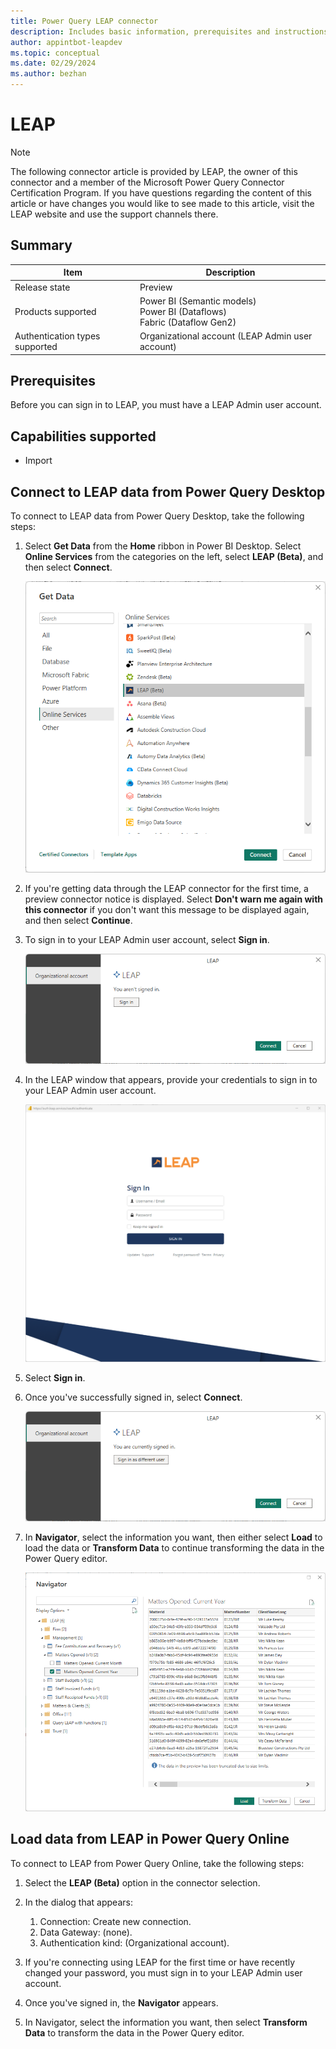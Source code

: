 ```yaml
---
title: Power Query LEAP connector
description: Includes basic information, prerequisites and instructions on how to connect to your LEAP data.
author: appintbot-leapdev
ms.topic: conceptual
ms.date: 02/29/2024
ms.author: bezhan
---
```


# LEAP

> [!NOTE]
> The following connector article is provided by LEAP, the owner of this connector and a member of the Microsoft Power Query Connector Certification Program. If you have questions regarding the content of this article or have changes you would like to see made to this article, visit the LEAP website and use the support channels there.

## Summary

| Item | Description |
| ------- | ------------|
|Release state | Preview |
| Products supported | Power BI (Semantic models)<br/>Power BI (Dataflows)<br/>Fabric (Dataflow Gen2) |
| Authentication types supported | Organizational account (LEAP Admin user account) |

## Prerequisites

Before you can sign in to LEAP, you must have a LEAP Admin user account.

## Capabilities supported

* Import

## Connect to LEAP data from Power Query Desktop

To connect to LEAP data from Power Query Desktop, take the following steps:

1. Select **Get Data** from the **Home** ribbon in Power BI Desktop. Select **Online Services** from the categories on the left, select **LEAP (Beta)**, and then select **Connect**.

   ![Screenshot of Online Services category and the LEAP connector highlighted.](./media/leap/desktop-leap-get-data.png)

1. If you're getting data through the LEAP connector for the first time, a preview connector notice is displayed. Select **Don't warn me again with this connector** if you don't want this message to be displayed again, and then select **Continue**.

1. To sign in to your LEAP Admin user account, select **Sign in**.

   ![Screenshot of the LEAP account highlighted, and showing the sign in button.](./media/leap/desktop-leap-sign-in.png)

1. In the LEAP window that appears, provide your credentials to sign in to your LEAP Admin user account.

   ![Screenshot of the sign in screen for LEAP.](./media/leap/desktop-leap-sign-in-auth.png)

1. Select **Sign in**.

1. Once you've successfully signed in, select **Connect**.

   ![Screenshot of the user signed in and ready to connect.](./media/leap/desktop-leap-signed-in.png)

1. In **Navigator**, select the information you want, then either select **Load** to load the data or **Transform Data** to continue transforming the data in the Power Query editor.

   ![Power Query Navigator showing LEAP data.](./media/leap/desktop-leap-navigator.png)

## Load data from LEAP in Power Query Online

To connect to LEAP from Power Query Online, take the following steps:

1. Select the **LEAP (Beta)** option in the connector selection.

1. In the dialog that appears:
   1. Connection: Create new connection.
   1. Data Gateway: (none).
   1. Authentication kind: (Organizational account).

1. If you're connecting using LEAP for the first time or have recently changed your password, you must sign in to your LEAP Admin user account.

1. Once you've signed in, the **Navigator** appears.

1. In Navigator, select the information you want, then select **Transform Data** to transform the data in the Power Query editor.
